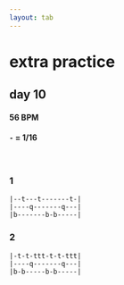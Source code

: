 ```yaml
---
layout: tab
---
```


# extra practice
## day 10

#### 56 BPM
#### `-` = 1/16

<br/>

### 1
```
|--t---t-------t-|
|----q-------q---|
|b-------b-b-----|
```

### 2
```
|-t-t-ttt-t-t-ttt|
|----q-------q---|
|b-b-----b-b-----|
```
